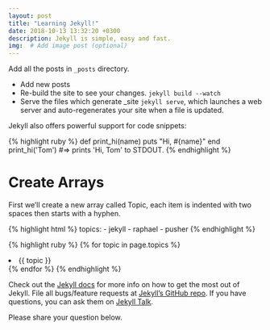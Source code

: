 ```yaml
---
layout: post
title: "Learning Jekyll!"
date: 2018-10-13 13:32:20 +0300
description: Jekyll is simple, easy and fast.
img:  # Add image post (optional)
---
```

Add all the posts in  `_posts` directory. 
+ Add new posts
+ Re-build the site to see your changes.  `jekyll build --watch` 
+ Serve the files which generate _site `jekyll serve`, which launches a web server and auto-regenerates your site when a file is updated.


Jekyll also offers powerful support for code snippets:

{% highlight ruby %}
def print_hi(name)
  puts "Hi, #{name}"
end
print_hi('Tom')
#=> prints 'Hi, Tom' to STDOUT.
{% endhighlight %}

# Create Arrays
 First we’ll create a new array called Topic, each item is indented with two spaces then starts with a hyphen.

{% highlight html %}
	topics:
	  - jekyll
	  - raphael
	  - pusher
{% endhighlight %}



{% highlight ruby %}
{% for topic in page.topics %}
<li>{{ topic }}</li>
{% endfor %}
{% endhighlight %}

Check out the [Jekyll docs][jekyll-docs] for more info on how to get the most out of Jekyll. File all bugs/feature requests at [Jekyll’s GitHub repo][jekyll-gh]. If you have questions, you can ask them on [Jekyll Talk][jekyll-talk].

Please share your question below.

[jekyll-docs]: https://jekyllrb.com/docs/home
[jekyll-gh]:   https://github.com/jekyll/jekyll
[jekyll-talk]: https://talk.jekyllrb.com/
